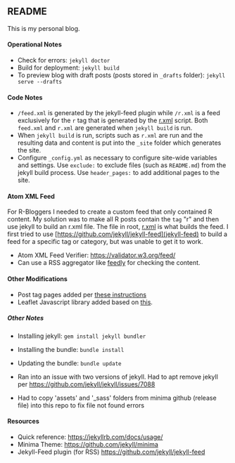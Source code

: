 ## README

This is my personal blog.

#### Operational Notes
* Check for errors: `jekyll doctor`
* Build for deployment: `jekyll build`
* To preview blog with draft posts (posts stored in `_drafts` folder): `jekyll serve --drafts`

#### Code Notes
* `/feed.xml` is generated by the jekyll-feed plugin while `/r.xml` is a feed exclusively for the `r` tag that is generated by the [r.xml](r.xml) script. Both `feed.xml` and `r.xml` are generated when `jekyll build` is run.
* When `jekyll build` is run, scripts such as `r.xml` are run and the resulting data and content is put into the `_site` folder which generates the site.
* Configure `_config.yml` as necessary to configure site-wide variables and settings. Use `exclude:` to exclude files (such as `README.md`) from the jekyll build process. Use `header_pages:` to add additional pages to the site.

#### Atom XML Feed

For R-Bloggers I needed to create a custom feed that only contained R content. My solution was to make all R posts contain the `tag` "r" and then use jekyll to build an r.xml file. The file in root, [r.xml](r.xml) is what builds the feed. I first tried to use [https://github.com/jekyll/jekyll-feed](jekyll-feed) to build a feed for a specific tag or category, but was unable to get it to work.

* Atom XML Feed Verifier: https://validator.w3.org/feed/
* Can use a RSS aggregator like [feedly](https://feedly.com/) for checking the content.

#### Other Modifications

- Post tag pages added per [these instructions](https://longqian.me/2017/02/09/github-jekyll-tag/)
- Leaflet Javascript library added based on [this](https://github.com/dieghernan/dieghernan.github.io/blob/master/_includes/leaflet.html).

##### Other Notes

* Installing jekyll: `gem install jekyll bundler`
* Installing the bundle: `bundle install`
* Updating the bundle: `bundle update`

* Ran into an issue with two versions of jekyll. Had to apt remove jekyll per https://github.com/jekyll/jekyll/issues/7088
* Had to copy 'assets' and '_sass' folders from minima github (release file) into this repo to fix file not found errors

#### Resources
* Quick reference: https://jekyllrb.com/docs/usage/
* Minima Theme: https://github.com/jekyll/minima
* Jekyll-Feed plugin (for RSS) https://github.com/jekyll/jekyll-feed
